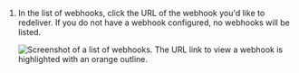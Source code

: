 1. In the list of webhooks, click the URL of the webhook you'd like to redeliver. If you do not have a webhook configured, no webhooks will be listed.

   ![Screenshot of a list of webhooks. The URL link to view a webhook is highlighted with an orange outline.](/assets/images/enterprise/site-admin-settings/click-global-webhook.png)
